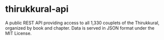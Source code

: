 # thirukkural-api
A public REST API providing access to all 1,330 couplets of the Thirukkural, organized by book and chapter. Data is served in JSON format under the MIT License.
